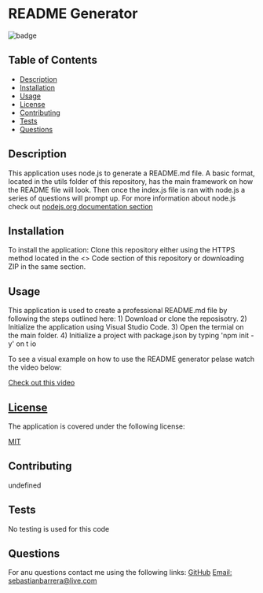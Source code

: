 
  
  # README Generator 

  
  ![badge](https://img.shields.io/badge/license-MIT-blue)
    

  ## Table of Contents 
  * [Description](#description)
  * [Installation](#installation)
  * [Usage](#usage)
  * [License](#license)
  * [Contributing](#contributing)
  * [Tests](#tests)
  * [Questions](#questions)

  ## Description

  This application uses node.js to generate a README.md file. A basic format, located in the utils folder of this repository, has the main framework on how the README file will look. Then once the index.js file is ran with node.js a series of questions will prompt up. For more information about node.js check out [nodejs.org documentation section](https://nodejs.org/en/docs/) 

  ## Installation

  To install the application: Clone this repository either using the HTTPS method located in the <> Code section of this repository or downloading ZIP in the same section. 

  ## Usage

  This application is used to create a professional README.md file by following the steps outlined here: 1) Download or clone the reposisotry. 2) Initialize the application using Visual Studio Code. 3) Open the termial on the main folder. 4) Initialize a project with package.json by typing 'npm init -y' on t io
  
  To see a visual example on how to use the README generator pelase watch the video below:
  
  [Check out this video](https://agea.github.io/tutorial.md/)

  
  ## [License](#table-of-contents)
  The application is covered under the following license:
  
  [MIT](https://choosealicense.com/licenses/MIT)
    
    
  
  ## Contributing
  
  undefined

  ## Tests

  No testing is used for this code

  ## Questions
  For anu questions contact me using the following links:
  [GitHub](https://github.com/BARRERSE)
  [Email: sebastianbarrera@live.com](mailto:sebastianbarrera@live.com)
